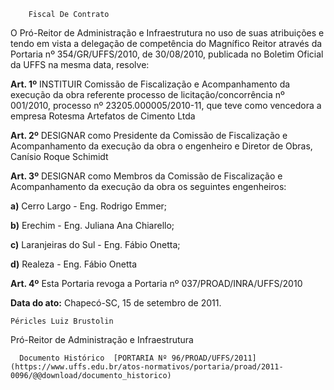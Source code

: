         Fiscal De Contrato  

O Pró-Reitor de Administração e Infraestrutura no uso de suas atribuições e tendo em vista a delegação de competência do Magnífico Reitor através da Portaria nº 354/GR/UFFS/2010, de 30/08/2010, publicada no Boletim Oficial da UFFS na mesma data, resolve:

 **Art. 1º** INSTITUIR Comissão de Fiscalização e Acompanhamento da execução da obra referente processo de licitação/concorrência nº 001/2010, processo nº 23205.000005/2010-11, que teve como vencedora a empresa Rotesma Artefatos de Cimento Ltda

 **Art. 2º** DESIGNAR como Presidente da Comissão de Fiscalização e Acompanhamento da execução da obra o engenheiro e Diretor de Obras, Canísio Roque Schimidt

 **Art. 3º** DESIGNAR como Membros da Comissão de Fiscalização e Acompanhamento da execução da obra os seguintes engenheiros:

 **a)** Cerro Largo - Eng. Rodrigo Emmer;

 **b)** Erechim - Eng. Juliana Ana Chiarello;

 **c)** Laranjeiras do Sul - Eng. Fábio Onetta;

 **d)** Realeza - Eng. Fábio Onetta

 **Art. 4º** Esta Portaria revoga a Portaria nº 037/PROAD/INRA/UFFS/2010

  

   **Data do ato:** Chapecó-SC, 15 de setembro de 2011.   
 

    Péricles Luiz Brustolin   
 Pró-Reitor de Administração e Infraestrutura 

      Documento Histórico  [PORTARIA Nº 96/PROAD/UFFS/2011](https://www.uffs.edu.br/atos-normativos/portaria/proad/2011-0096/@@download/documento_historico)     
      